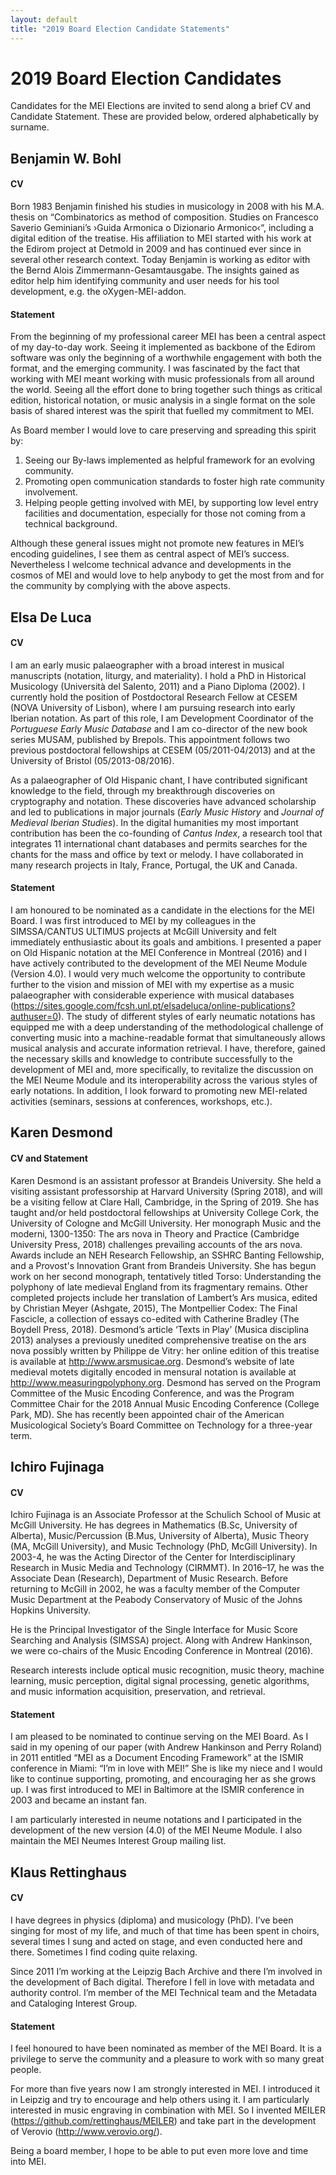 ```yaml
---
layout: default
title: "2019 Board Election Candidate Statements"
---
```


# 2019 Board Election Candidates

Candidates for the MEI Elections are invited to send along a brief CV and Candidate Statement. These are provided below, ordered alphabetically by surname.

## Benjamin W. Bohl

#### CV

Born 1983 Benjamin finished his studies in musicology in 2008 with his M.A. thesis on “Combinatorics as method of composition. Studies on Francesco Saverio Geminiani’s ›Guida Armonica o Dizionario Armonico‹“, including a digital edition of the treatise. His affiliation to MEI started with his work at the Edirom project at Detmold in 2009 and has continued ever since in several other research context. Today Benjamin is working as editor with the Bernd Alois Zimmermann-Gesamtausgabe. The insights gained as editor help him identifying community and user needs for his tool development, e.g. the oXygen-MEI-addon.

#### Statement

From the beginning of my professional career MEI has been a central aspect of my day-to-day work. Seeing it implemented as backbone of the Edirom software was only the beginning of a worthwhile engagement with both the format, and the emerging community. I was fascinated by the fact that working with MEI meant working with music professionals from all around the world. Seeing all the effort done to bring together such things as critical edition, historical notation, or music analysis in a single format on the sole basis of shared interest was the spirit that fuelled my commitment to MEI.

As Board member I would love to care preserving and spreading this spirit by:

1. Seeing our By-laws implemented as helpful framework for an evolving community.
1. Promoting open communication standards to foster high rate community involvement.
1. Helping people getting involved with MEI, by supporting low level entry facilities and documentation, especially for those not coming from a technical background.

Although these general issues might not promote new features in MEI’s encoding guidelines, I see them as central aspect of MEI’s success. Nevertheless I welcome technical advance and developments in the cosmos of MEI and would love to help anybody to get the most from and for the community by complying with the above aspects.


## Elsa De Luca

#### CV

I am an early music palaeographer with a broad interest in musical manuscripts (notation, liturgy, and materiality). I hold a PhD in Historical Musicology (Università del Salento, 2011) and a Piano Diploma (2002). I currently hold the position of Postdoctoral Research Fellow at CESEM (NOVA University of Lisbon), where I am pursuing research into early Iberian notation. As part of this role, I am Development Coordinator of the *Portuguese Early Music Database* and I am co-director of the new book series MUSAM, published by Brepols. This appointment follows two previous postdoctoral fellowships at CESEM (05/2011-04/2013) and at the University of Bristol (05/2013-08/2016). 

As a palaeographer of Old Hispanic chant, I have contributed significant knowledge to the field, through my breakthrough discoveries on cryptography and notation. These discoveries have advanced scholarship and led to publications in major journals (*Early Music History* and *Journal of Medieval Iberian Studies*). In the digital humanities my most important contribution has been the co-founding of *Cantus Index*, a research tool that integrates 11 international chant databases and permits searches for the chants for the mass and office by text or melody. I have collaborated in many research projects in Italy, France, Portugal, the UK and Canada.

#### Statement

I am honoured to be nominated as a candidate in the elections for the MEI Board. I was first introduced to MEI by my colleagues in the SIMSSA/CANTUS ULTIMUS projects at McGill University and felt immediately enthusiastic about its goals and ambitions. I presented a paper on Old Hispanic notation at the MEI Conference in Montreal (2016) and I have actively contributed to the development of the MEI Neume Module (Version 4.0). I would very much welcome the opportunity to contribute further to the vision and mission of MEI with my expertise as a music palaeographer with considerable experience with musical databases (https://sites.google.com/fcsh.unl.pt/elsadeluca/online-publications?authuser=0). The study of different styles of early neumatic notations has equipped me with a deep understanding of the methodological challenge of converting music into a machine-readable format that simultaneously allows musical analysis and accurate information retrieval. I have, therefore, gained the necessary skills and knowledge to contribute successfully to the development of MEI and, more specifically, to revitalize the discussion on the MEI Neume Module and its interoperability across the various styles of early notations. In addition, I look forward to promoting new MEI-related activities (seminars, sessions at conferences, workshops, etc.).

## Karen Desmond

#### CV and Statement

Karen Desmond is an assistant professor at Brandeis University. She held a visiting assistant professorship at Harvard University (Spring 2018), and will be a visiting fellow at Clare Hall, Cambridge, in the Spring of 2019. She has taught and/or held postdoctoral fellowships at University College Cork, the University of Cologne and McGill University. Her monograph Music and the moderni, 1300-1350: The ars nova in Theory and Practice (Cambridge University Press, 2018) challenges prevailing accounts of the ars nova. Awards include an NEH Research Fellowship, an SSHRC Banting Fellowship, and a Provost's Innovation Grant from Brandeis University. She has begun work on her second monograph, tentatively titled Torso: Understanding the polyphony of late medieval England from its fragmentary remains. Other completed projects include her translation of Lambert’s Ars musica, edited by Christian Meyer (Ashgate, 2015), The Montpellier Codex: The Final Fascicle, a collection of essays co-edited with Catherine Bradley (The Boydell Press, 2018). Desmond’s article ‘Texts in Play’ (Musica disciplina 2013) analyses a previously unedited comprehensive treatise on the ars nova possibly written by Philippe de Vitry: her online edition of this treatise is available at http://www.arsmusicae.org. Desmond’s website of late medieval motets digitally encoded in mensural notation is available at http://www.measuringpolyphony.org. Desmond has served on the Program Committee of the Music Encoding Conference, and was the Program Committee Chair for the 2018 Annual Music Encoding Conference (College Park, MD). She has recently been appointed chair of the American Musicological Society’s Board Committee on Technology for a three-year term.

## Ichiro Fujinaga

#### CV

Ichiro Fujinaga is an Associate Professor at the Schulich School of Music at McGill University.  He has degrees in Mathematics (B.Sc, University of Alberta), Music/Percussion (B.Mus, University of Alberta), Music Theory (MA, McGill University), and Music Technology (PhD, McGill University). In 2003-4, he was the Acting Director of the Center for Interdisciplinary Research in Music Media and Technology (CIRMMT). In 2016–17, he was the Associate Dean (Research), Department of Music Research. Before returning to McGill in 2002, he was a faculty member of the Computer Music Department at the Peabody Conservatory of Music of the Johns Hopkins University.

He is the Principal Investigator of the Single Interface for Music Score Searching and Analysis (SIMSSA) project. Along with Andrew Hankinson, we were co-chairs of the Music Encoding Conference in Montreal (2016).

Research interests include optical music recognition, music theory, machine learning, music perception, digital signal processing, genetic algorithms, and music information acquisition, preservation, and retrieval.

#### Statement

I am pleased to be nominated to continue serving on the MEI Board. As I said in my opening of our paper (with Andrew Hankinson and Perry Roland) in 2011 entitled “MEI as a Document Encoding Framework” at the ISMIR conference in Miami: “I’m in love with MEI!” She is like my niece and I would like to continue supporting, promoting, and encouraging her as she grows up. I was first introduced to MEI in Baltimore at the ISMIR conference in 2003 and became an instant fan.

I am particularly interested in neume notations and I participated in the development of the new version (4.0) of the MEI Neume Module. I also maintain the MEI Neumes Interest Group mailing list.

## Klaus Rettinghaus

#### CV

I have degrees in physics (diploma) and musicology (PhD). I’ve been singing for most of my life, and much of that time has been spent in choirs, several times I sung and acted on stage, and even conducted here and there. Sometimes I find coding quite relaxing.

Since 2011 I’m working at the Leipzig Bach Archive and there I’m involved in the development of Bach digital. Therefore I fell in love with metadata and authority control. I’m member of the MEI Technical team and the Metadata and Cataloging Interest Group.

#### Statement

I feel honoured to have been nominated as member of the MEI Board. It is a privilege to serve the community and a pleasure to work with so many great people.

For more than five years now I am strongly interested in MEI. I introduced it in Leipzig and try to encourage and help others using it. I am particularly interested in music engraving in combination with MEI. So I invented MEILER (https://github.com/rettinghaus/MEILER) and take part in the development of Verovio (http://www.verovio.org/).

Being a board member, I hope to be able to put even more love and time into MEI.
